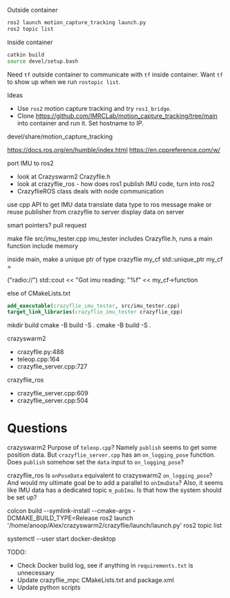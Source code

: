 Outside container
```bash
ros2 launch motion_capture_tracking launch.py
ros2 topic list
```

Inside container
```bash
catkin build
source devel/setup.bash
```

Need `tf` outside container to communicate with `tf` inside container. Want `tf` to show up when we run `rostopic list`.

Ideas
- Use `ros2` motion capture tracking and try `ros1_bridge`.
- Clone https://github.com/IMRCLab/motion_capture_tracking/tree/main into container and run it. Set hostname to IP.

devel/share/motion_capture_tracking

https://docs.ros.org/en/humble/index.html
https://en.cppreference.com/w/

port IMU to ros2
- look at Crazyswarm2 Crazyflie.h
- look at crazyflie_ros - how does ros1 publish IMU code, turn into ros2
- CrazyflieROS class deals with node communication

use cpp API to get IMU data
translate data type to ros message
make or reuse publisher from crazyflie to server
display data on server

smart pointers?
pull request

make file src/imu_tester.cpp
imu_tester includes Crazyflie.h, runs a main function
include memory

inside main, make a unique ptr of type crazyflie my_cf
std::unique_ptr<Crazyflie> my_cf = 

("radio://")
std::cout << "Got imu reading: "%f" << my_cf->function

else of CMakeLists.txt
```cmake
add_executable(crazyflie_imu_tester, src/imu_tester.cpp)
target_link_libraries(crazyflie_imu_tester crazyflie_cpp)
```

mkdir build
cmake -B build -S .
cmake -B build -S .

crazyswarm2
- crazyflie.py:488
- teleop.cpp:164
- crazyflie_server.cpp:727

crazyflie_ros
- crazyflie_server.cpp:609
- crazyflie_server.cpp:504

# Questions

crazyswarm2
Purpose of `teleop.cpp`? Namely `publish` seems to get some position data. But `crazyflie_server.cpp` has an `on_logging_pose` function. Does `publish` somehow set the `data` input to `on_logging_pose`?

crazyflie_ros
Is `onPoseData` equivalent to crazyswarm2 `on_logging_pose`? And would my ultimate goal be to add a parallel to `onImuData`? Also, it seems like IMU data has a dedicated topic `m_pubImu`. Is that how the system should be set up?

colcon build --symlink-install --cmake-args -DCMAKE_BUILD_TYPE=Release
ros2 launch '/home/anoop/Alex/crazyswarm2/crazyflie/launch/launch.py'
ros2 topic list

systemctl --user start docker-desktop

TODO:
- Check Docker build log, see if anything in `requirements.txt` is unnecessary
- Update crazyflie_mpc CMakeLists.txt and package.xml
- Update python scripts